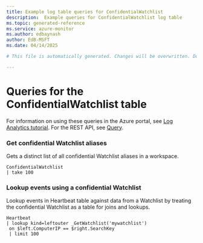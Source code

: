 ```yaml
---
title: Example log table queries for ConfidentialWatchlist
description:  Example queries for ConfidentialWatchlist log table
ms.topic: generated-reference
ms.service: azure-monitor
ms.author: edbaynash
author: EdB-MSFT
ms.date: 04/14/2025

# This file is automatically generated. Changes will be overwritten. Do not change this file directly. 

---
```


# Queries for the ConfidentialWatchlist table

For information on using these queries in the Azure portal, see [Log Analytics tutorial](/azure/azure-monitor/logs/log-analytics-tutorial). For the REST API, see [Query](/rest/api/loganalytics/query).


### Get confidential Watchlist aliases  


Gets a distinct list of all confidential Watchlist aliases in a workspace.  

```query
ConfidentialWatchlist
| take 100
```



### Lookup events using a confidential Watchlist  


Lookup events in Heartbeat table against data from a Watchlist by treating the confidential Watchlist as a table for joins and lookups.  

```query
Heartbeat
| lookup kind=leftouter _GetWatchlist('mywatchlist')
 on $left.ComputerIP == $right.SearchKey
 | limit 100
```

